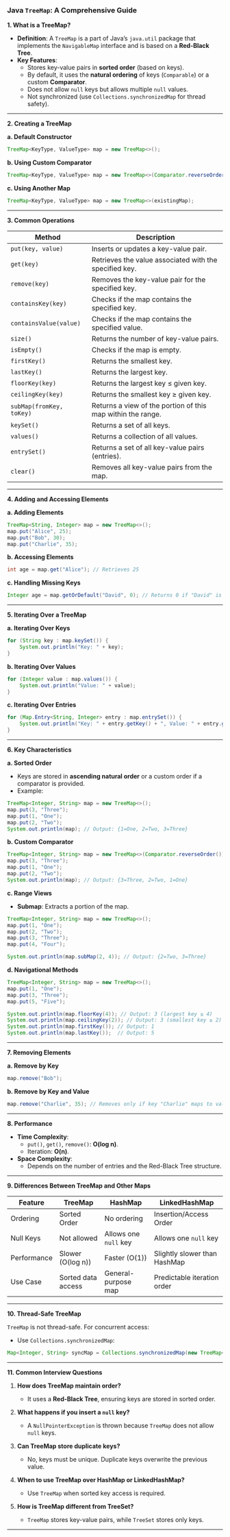 ### Java `TreeMap`: A Comprehensive Guide

**1. What is a TreeMap?**

- **Definition**: A `TreeMap` is a part of Java’s `java.util` package that implements the `NavigableMap` interface and is based on a **Red-Black Tree**.
- **Key Features**:
    - Stores key-value pairs in **sorted order** (based on keys).
    - By default, it uses the **natural ordering** of keys (`Comparable`) or a custom **Comparator**.
    - Does not allow `null` keys but allows multiple `null` values.
    - Not synchronized (use `Collections.synchronizedMap` for thread safety).

---

**2. Creating a TreeMap**

**a. Default Constructor**

```java
TreeMap<KeyType, ValueType> map = new TreeMap<>();
```

**b. Using Custom Comparator**

```java
TreeMap<KeyType, ValueType> map = new TreeMap<>(Comparator.reverseOrder());
```

**c. Using Another Map**

```java
TreeMap<KeyType, ValueType> map = new TreeMap<>(existingMap);
```

---

**3. Common Operations**

|Method|Description|
|---|---|
|`put(key, value)`|Inserts or updates a key-value pair.|
|`get(key)`|Retrieves the value associated with the specified key.|
|`remove(key)`|Removes the key-value pair for the specified key.|
|`containsKey(key)`|Checks if the map contains the specified key.|
|`containsValue(value)`|Checks if the map contains the specified value.|
|`size()`|Returns the number of key-value pairs.|
|`isEmpty()`|Checks if the map is empty.|
|`firstKey()`|Returns the smallest key.|
|`lastKey()`|Returns the largest key.|
|`floorKey(key)`|Returns the largest key ≤ given key.|
|`ceilingKey(key)`|Returns the smallest key ≥ given key.|
|`subMap(fromKey, toKey)`|Returns a view of the portion of this map within the range.|
|`keySet()`|Returns a set of all keys.|
|`values()`|Returns a collection of all values.|
|`entrySet()`|Returns a set of all key-value pairs (entries).|
|`clear()`|Removes all key-value pairs from the map.|

---

**4. Adding and Accessing Elements**

**a. Adding Elements**

```java
TreeMap<String, Integer> map = new TreeMap<>();
map.put("Alice", 25);
map.put("Bob", 30);
map.put("Charlie", 35);
```

**b. Accessing Elements**

```java
int age = map.get("Alice"); // Retrieves 25
```

**c. Handling Missing Keys**

```java
Integer age = map.getOrDefault("David", 0); // Returns 0 if "David" is not present
```

---

**5. Iterating Over a TreeMap**

**a. Iterating Over Keys**

```java
for (String key : map.keySet()) {
    System.out.println("Key: " + key);
}
```

**b. Iterating Over Values**

```java
for (Integer value : map.values()) {
    System.out.println("Value: " + value);
}
```

**c. Iterating Over Entries**

```java
for (Map.Entry<String, Integer> entry : map.entrySet()) {
    System.out.println("Key: " + entry.getKey() + ", Value: " + entry.getValue());
}
```

---

**6. Key Characteristics**

**a. Sorted Order**

- Keys are stored in **ascending natural order** or a custom order if a comparator is provided.
- Example:

```java
TreeMap<Integer, String> map = new TreeMap<>();
map.put(3, "Three");
map.put(1, "One");
map.put(2, "Two");
System.out.println(map); // Output: {1=One, 2=Two, 3=Three}
```

**b. Custom Comparator**

```java
TreeMap<Integer, String> map = new TreeMap<>(Comparator.reverseOrder());
map.put(3, "Three");
map.put(1, "One");
map.put(2, "Two");
System.out.println(map); // Output: {3=Three, 2=Two, 1=One}
```

**c. Range Views**

- **Submap**: Extracts a portion of the map.

```java
TreeMap<Integer, String> map = new TreeMap<>();
map.put(1, "One");
map.put(2, "Two");
map.put(3, "Three");
map.put(4, "Four");

System.out.println(map.subMap(2, 4)); // Output: {2=Two, 3=Three}
```

**d. Navigational Methods**

```java
TreeMap<Integer, String> map = new TreeMap<>();
map.put(1, "One");
map.put(3, "Three");
map.put(5, "Five");

System.out.println(map.floorKey(4)); // Output: 3 (largest key ≤ 4)
System.out.println(map.ceilingKey(2)); // Output: 3 (smallest key ≥ 2)
System.out.println(map.firstKey()); // Output: 1
System.out.println(map.lastKey());  // Output: 5
```

---

**7. Removing Elements**

**a. Remove by Key**

```java
map.remove("Bob");
```

**b. Remove by Key and Value**

```java
map.remove("Charlie", 35); // Removes only if key "Charlie" maps to value 35
```

---

**8. Performance**

- **Time Complexity**:
    - `put()`, `get()`, `remove()`: **O(log n)**.
    - Iteration: **O(n)**.
- **Space Complexity**:
    - Depends on the number of entries and the Red-Black Tree structure.

---

**9. Differences Between TreeMap and Other Maps**

|Feature|TreeMap|HashMap|LinkedHashMap|
|---|---|---|---|
|Ordering|Sorted Order|No ordering|Insertion/Access Order|
|Null Keys|Not allowed|Allows one `null` key|Allows one `null` key|
|Performance|Slower (O(log n))|Faster (O(1))|Slightly slower than HashMap|
|Use Case|Sorted data access|General-purpose map|Predictable iteration order|

---

**10. Thread-Safe TreeMap**

`TreeMap` is not thread-safe. For concurrent access:

- Use `Collections.synchronizedMap`:

```java
Map<Integer, String> syncMap = Collections.synchronizedMap(new TreeMap<>());
```

---

**11. Common Interview Questions**

1. **How does TreeMap maintain order?**
    
    - It uses a **Red-Black Tree**, ensuring keys are stored in sorted order.
2. **What happens if you insert a `null` key?**
    
    - A `NullPointerException` is thrown because `TreeMap` does not allow `null` keys.
3. **Can TreeMap store duplicate keys?**
    
    - No, keys must be unique. Duplicate keys overwrite the previous value.
4. **When to use TreeMap over HashMap or LinkedHashMap?**
    
    - Use `TreeMap` when sorted key access is required.
5. **How is TreeMap different from TreeSet?**
    
    - `TreeMap` stores key-value pairs, while `TreeSet` stores only keys.

---